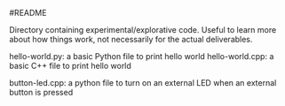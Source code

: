 #README

Directory containing experimental/explorative code. Useful to learn more about how things work, not necessarily for the actual deliverables.

hello-world.py: a basic Python file to print hello world
hello-world.cpp: a basic C++ file to print hello world


button-led.cpp: a python file to turn on an external LED when an external button is pressed